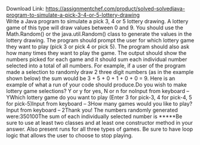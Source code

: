 Download Link: https://assignmentchef.com/product/solved-solvedjava-program-to-simulate-a-pick-3-4-or-5-lottery-drawing
<br>
Write a Java program to simulate a pick 3, 4 or 5 lottery drawing. A lottery game of this type will draw values between 0 and 9. You should use the Math.Random() or the java.util.Random() class to generate the values in the lottery drawing. The program should prompt the user for which lottery game they want to play (pick 3 or pick 4 or pick 5). The program should also ask how many times they want to play the game. The output should show the numbers picked for each game and it should sum each individual number selected into a total of all numbers. For example, if a user of the program made a selection to randomly draw 2 three digit numbers (as in the example shown below) the sum would be 3 + 5 + 0 + 1 + 0 + 0 = 9. Here is an example of what a run of your code should produce.Do you wish to make lottery game selections? Y or y for yes, N or n for noInput from keyboard – YWhich lottery game do you want to play (Enter 3 for pick-3, 4 for pick-4, 5 for pick-5)Input from keyboard – 3How many games would you like to play?Input from keyboard – 2Thank you! The numbers randomly generated were:350100The sum of each individually selected number is *****Be sure to use at least two classes and at least one constructor method in your answer. Also present runs for all three types of games. Be sure to have loop logic that allows the user to choose to stop playing.